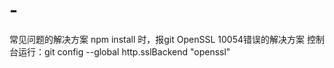 # -
常见问题的解决方案
npm install 时，报git OpenSSL 10054错误的解决方案
控制台运行：git config --global http.sslBackend "openssl"
